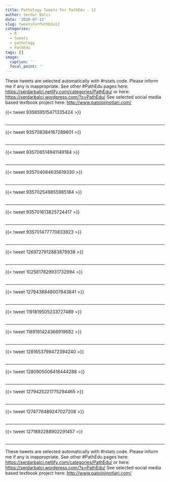 ```yaml
---
title: Pathology Tweets For PathEdu - 12
author: Serdar Balci
date: '2020-07-13'
slug: tweetsForPathEdu12
categories:
  - R
  - tweets
  - pathology
  - PathEdu
tags: []
image:
  caption: ''
  focal_point: ''
---
```



These tweets are selected automatically with #rstats code. Please inform me if any is inappropriate.
See other #PathEdu pages here: https://serdarbalci.netlify.com/categories/PathEdu/  or here: https://serdarbalci.wordpress.com/?s=PathEdu/ 
See selected social media based textbook project here: http://www.patolojinotlari.com/

{{< tweet 935859515471335424 >}}
<br>
<br>
<hr>
{{< tweet 935708384187289601 >}}
<br>
<br>
<hr>
{{< tweet 935706514941149184 >}}
<br>
<br>
<hr>
{{< tweet 935704084635619330 >}}
<br>
<br>
<hr>
{{< tweet 935702549855965184 >}}
<br>
<br>
<hr>
{{< tweet 935701613825724417 >}}
<br>
<br>
<hr>
{{< tweet 935701477770833923 >}}
<br>
<br>
<hr>
{{< tweet 1269727912883879938 >}}
<br>
<br>
<hr>
{{< tweet 1025817829931732994 >}}
<br>
<br>
<hr>
{{< tweet 1279438848007843841 >}}
<br>
<br>
<hr>
{{< tweet 1191819505233727489 >}}
<br>
<br>
<hr>
{{< tweet 1189191424366919682 >}}
<br>
<br>
<hr>
{{< tweet 1281653799472394240 >}}
<br>
<br>
<hr>
{{< tweet 1280905006418444288 >}}
<br>
<br>
<hr>
{{< tweet 1279425221775294465 >}}
<br>
<br>
<hr>
{{< tweet 1274776489247027208 >}}
<br>
<br>
<hr>
{{< tweet 1271892288902291457 >}}
<br>
<br>
<hr>


These tweets are selected automatically with #rstats code. Please inform me if any is inappropriate.
See other #PathEdu pages here: https://serdarbalci.netlify.com/categories/PathEdu/  or here: https://serdarbalci.wordpress.com/?s=PathEdu/ 
See selected social media based textbook project here: http://www.patolojinotlari.com/
